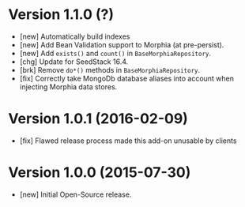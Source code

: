 # Version 1.1.0 (?)

* [new] Automatically build indexes
* [new] Add Bean Validation support to Morphia (at pre-persist).
* [new] Add `exists()` and `count()` in `BaseMorphiaRepository`.
* [chg] Update for SeedStack 16.4.
* [brk] Remove `do*()` methods in `BaseMorphiaRepository`.
* [fix] Correctly take MongoDb database aliases into account when injecting Morphia data stores.

# Version 1.0.1 (2016-02-09)

* [fix] Flawed release process made this add-on unusable by clients

# Version 1.0.0 (2015-07-30)

* [new] Initial Open-Source release.
